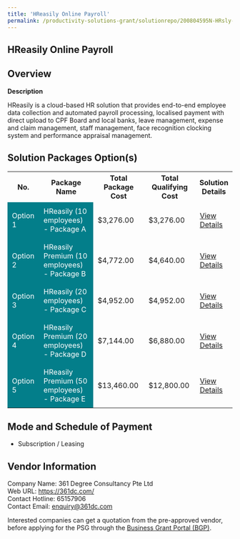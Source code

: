 ```yaml
---
title: 'HReasily Online Payroll'
permalink: /productivity-solutions-grant/solutionrepo/200804595N-HRsly-Onln-Pyroll-G
---
```


## HReasily Online Payroll

## Overview

**Description**

HReasily is a cloud-based HR solution that provides end-to-end employee data collection and automated payroll processing, localised payment with direct upload to CPF Board and local banks, leave management, expense and claim management, staff management, face recognition clocking system and performance appraisal management.

## Solution Packages Option(s)

<table>
<tr>
<th><b>No.</b></th>
<th><b>Package Name</b></th>
<th><b>Total Package Cost</b></th>
<th><b>Total Qualifying Cost</b></th>
<th><b>Solution Details</b></th>
</tr>
<tr>
<td style='padding: 10px; background-color: #037E8A; color: #FFFFFF;'>Option 1</td>
<td style='padding: 10px; background-color: #037E8A; color: #FFFFFF;'>HReasily (10 employees) - Package A</td>
<td style='padding: 10px;'>$3,276.00</td>
<td style='padding: 10px;'>$3,276.00</td>
<td style='padding: 10px;'><a href='/images/psg/200804595N_20250097_26062025_Desensitised_Annex3_Part1.pdf' target='_blank'>View Details</a></td>
</tr>
<tr>
<td style='padding: 10px; background-color: #037E8A; color: #FFFFFF;'>Option 2</td>
<td style='padding: 10px; background-color: #037E8A; color: #FFFFFF;'>HReasily Premium (10 employees) - Package B</td>
<td style='padding: 10px;'>$4,772.00</td>
<td style='padding: 10px;'>$4,640.00</td>
<td style='padding: 10px;'><a href='/images/psg/200804595N_20250097_26062025_Desensitised_Annex3_Part2.pdf' target='_blank'>View Details</a></td>
</tr>
<tr>
<td style='padding: 10px; background-color: #037E8A; color: #FFFFFF;'>Option 3</td>
<td style='padding: 10px; background-color: #037E8A; color: #FFFFFF;'>HReasily (20 employees) - Package C</td>
<td style='padding: 10px;'>$4,952.00</td>
<td style='padding: 10px;'>$4,952.00</td>
<td style='padding: 10px;'><a href='/images/psg/200804595N_20250097_26062025_Desensitised_Annex3_Part3.pdf' target='_blank'>View Details</a></td>
</tr>
<tr>
<td style='padding: 10px; background-color: #037E8A; color: #FFFFFF;'>Option 4</td>
<td style='padding: 10px; background-color: #037E8A; color: #FFFFFF;'>HReasily Premium (20 employees) - Package D</td>
<td style='padding: 10px;'>$7,144.00</td>
<td style='padding: 10px;'>$6,880.00</td>
<td style='padding: 10px;'><a href='/images/psg/200804595N_20250097_26062025_Desensitised_Annex3_Part4.pdf' target='_blank'>View Details</a></td>
</tr>
<tr>
<td style='padding: 10px; background-color: #037E8A; color: #FFFFFF;'>Option 5</td>
<td style='padding: 10px; background-color: #037E8A; color: #FFFFFF;'>HReasily Premium (50 employees) - Package E</td>
<td style='padding: 10px;'>$13,460.00</td>
<td style='padding: 10px;'>$12,800.00</td>
<td style='padding: 10px;'><a href='/images/psg/200804595N_20250097_26062025_Desensitised_Annex3_Part5.pdf' target='_blank'>View Details</a></td>
</tr>
</table>

## Mode and Schedule of Payment

 - Subscription / Leasing

## Vendor Information

 Company Name: 361 Degree Consultancy Pte Ltd<br>Web URL: https://361dc.com/ <br>Contact Hotline: 65157906 <br>Contact Email: enquiry@361dc.com <br>

Interested companies can get a quotation from the pre-approved vendor, before applying for the PSG through the <a href='https://www.businessgrants.gov.sg/' target='_blank' rel='noopener'>Business Grant Portal (BGP)</a>.

<script src="/jquery/resize-tables.js"></script>
